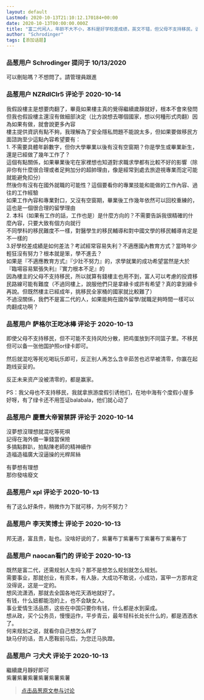 ```yaml
---
layout: default
Lastmod: 2020-10-13T21:10:12.170184+00:00
date: 2020-10-13T00:00:00.000Z
title: "富二代闲人，年龄不大不小，本科是好学校差成绩，英文不错，但父母不支持移民，该怎么规划人生？"
author: "Schrodinger"
tags: [添加话题]
---
```



### 品葱用户 **Schrodinger** 提问于 10/13/2020
    
可以刪貼嗎？不想問了。請管理員跟進
    
                

### 品葱用户 **NZRdlClr5** 评论于 2020-10-14
        
我假設樓主是想要肉翻了，畢竟如果樓主真的覺得繼續歲靜就好，根本不會來發問  
但我也假設樓主還沒有做細部決定（比方說想去哪個國家，想以何種形式肉翻）因為如果有做，就會說更多內容  
樓主提供資訊有點不夠，我理解為了安全隱私問題不能說太多，但如果要做移民方面諮詢至少這點內容希望要有：  
1\. 不需要具體年齡數字，但你大學畢業以後有沒有空窗期？你是學生或畢業新生，還是已經做了幾年工作了？  
這個有點關係，如果畢業後宅在家裡想也知道對求職求學都有比較不好的影響（除非你有什麼很合理或者足夠加分的超帥理由，像是經常到處去旅遊視專業而定可能就能避免扣分）  
然後你有沒有在國外就職的可能性？這個要看你的專業技能和能做的工作內容、過往的工作經驗  
如果工作內容和專業對口，又沒有空窗期，畢業後工作幾年依然可以回校重練的，這也是一個很合理的留學理由  
2\. 本科（如果有工作的話，工作也是）是什麼方向的？不需要告訴我很精確的什麼內容，只要大致有個方向就行  
不同學科的移民難度不一樣，對醫學生的移民輔導和對中國文學的移民輔導肯定是不一樣的  
3.好學校差成績是如何差法？考試經常容易失利？不適應國內教育方式？當時年少輕狂沒有努力？根本就是笨，學不進去？  
如果是『不適應教育方式』『少壯不努力』的，求學就業的成功希望當然是大於『臨場容易緊張失利』『實力根本不足』的  
因為樓主的父母不支持移民，所以就算有錢樓主也用不到，富人可以考慮的投資移民路線可能有難度（不過同樓上，說服他們只是拿綠卡或許有希望？真的拿到綠卡再說。但既然樓主已經成年，挑移民全家桶的國家就比較難了）  
不過沒關係，我們不是富二代的人，如果能夠在國外留學/就職足夠時間一樣可以肉翻成功啊？
        
                

### 品葱用户 **萨格尔王吃冰棒** 评论于 2020-10-13
        
即使父母不支持移民，但不可能不支持风险分散，把鸡蛋放到不同篮子里。不移民但可以备一张他国护照or绿卡即可。  
  
然后就混吃等死吃喝玩乐即可，反正别人再怎么含辛茹苦也迟早被清零，你赢在起跑线妥妥的。  
  
反正未来资产没被清零的，都是赢家。  
  
PS：我父母也不支持移民，我就拿旅游度假引诱他们，在地中海有个度假小屋多好呀，有了绿卡还不用签证balabala，他们就心动了
        
                

### 品葱用户 **慶豐大帝習禁評** 评论于 2020-10-14
        
沒夢想沒理想就混吃等死唄  
記得在海外備一筆錢當保險  
多搞點群趴，拍點陳老師的精神續作  
造福造福廣大沒逼操的光桿屌絲  
  
有夢想有理想  
那你發啥廢文
        
                

### 品葱用户 **xpl** 评论于 2020-10-13
        
有了这么好条件，稍微作为下就可移，为何不努力？
        
                

### 品葱用户 **李天笑博士** 评论于 2020-10-13
        
邦无道，富且贵，耻也。没啥好说的了，紫薯布丁紫薯布丁紫薯布丁紫薯布丁
        
                

### 品葱用户 **naocan看门的** 评论于 2020-10-13
        
既然是富二代，还需规划人生吗？那不是想怎么规划就怎么规划。  
需要事业，那就创业，有资本，有人脉，大成功不敢说，小成功，富甲一方那肯定没得说，这是一定的。  
想风流潇洒，那就去全国各地花天酒地就好了。  
有钱，什么妞都能泡的上，也不会缺女人。  
事业爱情生活品质，这些在中国只要你有钱，什么都是水到渠成。  
想从政，买个公务员，慢慢运作，平步青云，最年轻科长处长什么的，都是洒洒水了。  
何来规划之说，就看你自己想怎么样了  
缺马仔的话，吾人愿鞍前马后，为您迁马执蹬。
        
                

### 品葱用户 **刁犬犬** 评论于 2020-10-13
        
繼續歲月靜好即可  
紫薯紫薯紫薯紫薯紫薯紫薯
        
                





> [点击品葱原文参与讨论](https://pincong.rocks/question/32164)

